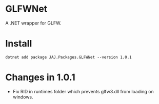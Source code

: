 # GLFWNet
A .NET wrapper for GLFW.

# Install
```
dotnet add package JAJ.Packages.GLFWNet --version 1.0.1
```

# Changes in 1.0.1
- Fix RID in runtimes folder which prevents glfw3.dll from loading on windows.

